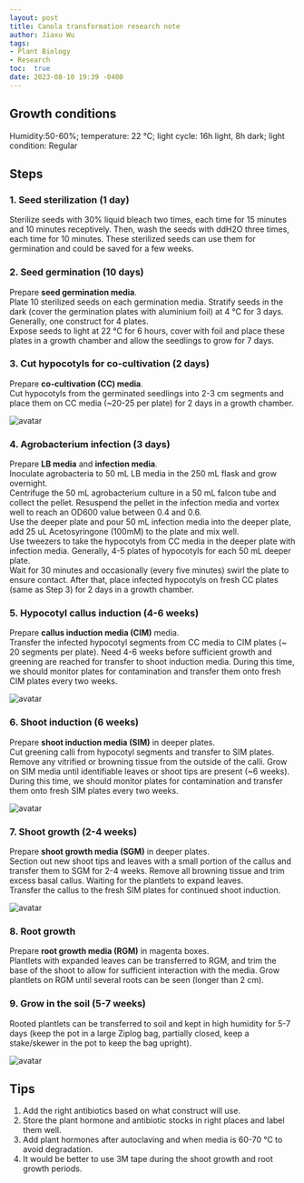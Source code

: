 ```yaml
---
layout: post
title: Canola transformation research note
author: Jiaxu Wu
tags:
- Plant Biology
- Research
toc:  true
date: 2023-08-10 19:39 -0400
---
```

## Growth conditions  
Humidity:50-60%; temperature: 22 °C; light cycle: 16h light, 8h dark; light condition: Regular  

## Steps  

### 1.	Seed sterilization (1 day)  
Sterilize seeds with 30% liquid bleach two times, each time for 15 minutes and 10 minutes receptively. 
Then, wash the seeds with ddH2O three times, each time for 10 minutes. These sterilized seeds can use them for germination and could be saved for a few weeks.  

### 2.	Seed germination (10 days)  
Prepare **seed germination media**.  
Plate 10 sterilized seeds on each germination media. Stratify seeds in the dark (cover the germination plates with aluminium foil) at 4 °C for 3 days. Generally, one construct for 4 plates.  
Expose seeds to light at 22 °C for 6 hours, cover with foil and place these plates in a growth chamber and allow the seedlings to grow for 7 days.  

### 3.	Cut hypocotyls for co-cultivation (2 days)  
Prepare **co-cultivation (CC) media**.  
Cut hypocotyls from the germinated seedlings into 2-3 cm segments and place them on CC media (~20-25 per plate) for 2 days in a growth chamber.  

![avatar](/blogpics/tissue1.jpeg)

### 4.	Agrobacterium infection (3 days)  

Prepare **LB media** and **infection media**.  
Inoculate agrobacteria to 50 mL LB media in the 250 mL flask and grow overnight.  
Centrifuge the 50 mL agrobacterium culture in a 50 mL falcon tube and collect the pellet. Resuspend the pellet in the infection media and vortex well to reach an OD600 value between 0.4 and 0.6.  
Use the deeper plate and pour 50 mL infection media into the deeper plate, add 25 uL Acetosyringone (100mM) to the plate and mix well.  
Use tweezers to take the hypocotyls from CC media in the deeper plate with infection media. Generally, 4-5 plates of hypocotyls for each 50 mL deeper plate.  
Wait for 30 minutes and occasionally (every five minutes) swirl the plate to ensure contact. After that, place infected hypocotyls on fresh CC plates (same as Step 3) for 2 days in a growth chamber.  

### 5.	Hypocotyl callus induction (4-6 weeks)  
Prepare **callus induction media (CIM)** media.  
Transfer the infected hypocotyl segments from CC media to CIM plates (~ 20 segments per plate). Need 4-6 weeks before sufficient growth and greening are reached for transfer to shoot induction media. During this time, we should monitor plates for contamination and transfer them onto fresh CIM plates every two weeks.  

![avatar](/blogpics/tissue2.jpeg)

### 6.	Shoot induction (6 weeks)  
Prepare **shoot induction media (SIM)** in deeper plates.  
Cut greening calli from hypocotyl segments and transfer to SIM plates. Remove any vitrified or browning tissue from the outside of the calli. Grow on SIM media until identifiable leaves or shoot tips are present (~6 weeks). During this time, we should monitor plates for contamination and transfer them onto fresh SIM plates every two weeks. 

![avatar](/blogpics/tissue3.jpeg) 

### 7.	Shoot growth (2-4 weeks)  
Prepare **shoot growth media (SGM)** in deeper plates.  
Section out new shoot tips and leaves with a small portion of the callus and transfer them to SGM for 2-4 weeks. Remove all browning tissue and trim excess basal callus. Waiting for the plantlets to expand leaves.  
Transfer the callus to the fresh SIM plates for continued shoot induction.  

![avatar](/blogpics/tissue4.jpeg)

### 8.	Root growth  
Prepare **root growth media (RGM)** in magenta boxes.  
Plantlets with expanded leaves can be transferred to RGM, and trim the base of the shoot to allow for sufficient interaction with the media. Grow plantlets on RGM until several roots can be seen (longer than 2 cm).  

### 9.	Grow in the soil (5-7 weeks)  
Rooted plantlets can be transferred to soil and kept in high humidity for 5-7 days (keep the pot in a large Ziplog bag, partially closed, keep a stake/skewer in the pot to keep the bag upright).  

![avatar](/blogpics/tissue5.jpeg)

## Tips   
1.	Add the right antibiotics based on what construct will use.  
2.	Store the plant hormone and antibiotic stocks in right places and label them well.  
3.	Add plant hormones after autoclaving and when media is 60-70 °C to avoid degradation.  
4.	It would be better to use 3M tape during the shoot growth and root growth periods.  